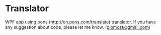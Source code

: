 # Translator
WPF app using pons (http://en.pons.com/translate) translator. If you have any suggestion about code, please let me know.
 (piomost@gmail.com)